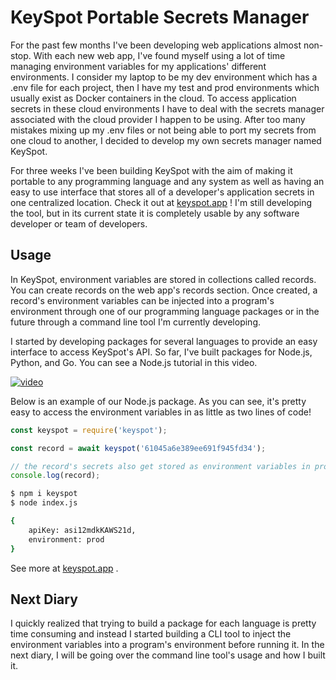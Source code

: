 [//]: # (title: KeySpot Portable Secrets Manager)
[//]: # (date: August 8, 2021)
[//]: # (hero: https://keyspot.app/logo.png)
[//]: # (description: For my first dev diary I'm going to be going over KeySpot, a secrets manager designed to remove the need for .env files for any project.)

# KeySpot Portable Secrets Manager

For the past few months I've been developing web applications almost non-stop. With each new web app, I've found myself using a lot of time managing environment variables for my applications' different environments. I consider my laptop to be my dev environment which has a .env file for each project, then I have my test and prod environments which usually exist as Docker containers in the cloud. To access application secrets in these cloud environments I have to deal with the secrets manager associated with the cloud provider I happen to be using. After too many mistakes mixing up my .env files or not being able to port my secrets from one cloud to another, I decided to develop my own secrets manager named KeySpot. 

For three weeks I've been building KeySpot with the aim of making it portable to any programming language and any system as well as having an easy to use interface that stores all of a developer's application secrets in one centralized location. Check it out at [keyspot.app](https://keyspot.app) ! I'm still developing the tool, but in its current state it is completely usable by any software developer or team of developers.

## Usage

In KeySpot, environment variables are stored in collections called records. You can create records on the web app's records section. Once created, a record's environment variables can be injected into a program's environment through one of our programming language packages or in the future through a command line tool I'm currently developing.

I started by developing packages for several languages to provide an easy interface to access KeySpot's API. So far, I've built packages for Node.js, Python, and Go. You can see a Node.js tutorial in this video.

[![video](https://img.youtube.com/vi/RmNm8rJ_AO0/0.jpg)](https://www.youtube.com/watch?v=RmNm8rJ_AO0)

Below is an example of our Node.js package. As you can see, it's pretty easy to access the environment variables in as little as two lines of code!

```javascript
const keyspot = require('keyspot');

const record = await keyspot('61045a6e389ee691f945fd34');

// the record's secrets also get stored as environment variables in process.env
console.log(record);
```

```bash
$ npm i keyspot
$ node index.js

{
    apiKey: asi12mdkKAWS21d,
    environment: prod
}
```

See more at [keyspot.app](https://keyspot.app) .

## Next Diary

I quickly realized that trying to build a package for each language is pretty time consuming and instead I started building a CLI tool to inject the environment variables into a program's environment before running it. In the next diary, I will be going over the command line tool's usage and how I built it.
